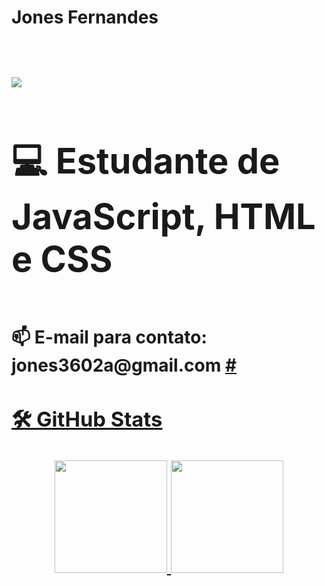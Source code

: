 <b><h1>Jones Fernandes<h1/></b>
<a href="https://www.linkedin.com/in/jones-fernandes-74612657/" target="_blank"><img src="https://img.shields.io/badge/-LinkedIn-%230077B5?style=for-the-badge&logo=linkedin&logoColor=white" target="_blank"></a>
  # 💻 Estudante de JavaScript, HTML e CSS
  <br>
  📫 E-mail para contato: jones3602a@gmail.com  <a href = "mailto:jones3602a@gmail.com" >
  #
  
  <h3>🛠️ GitHub Stats</h3>             
<div align="center">
  <a href = " https://github.com/jonesfernandes " >
  <img height="180em" src="https://github-readme-stats.vercel.app/api?username=jonesfernandes&show_icons=true&theme=dracula&include_all_commits=true&count_private=true"/>
 <img height="180em" src="https://github-readme-stats.vercel.app/api/top-langs/?username=jonesfernandes&layout=compact&langs_count=7&theme=dracula"/>
</div>

 
  
 
